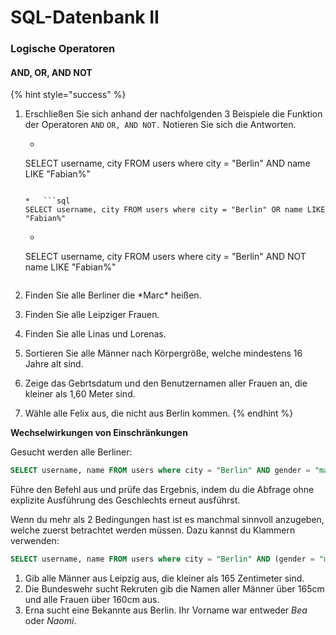 # SQL-Datenbank II

### Logische Operatoren

#### AND, OR, AND NOT

{% hint style="success" %}
1. Erschließen Sie sich anhand der nachfolgenden 3 Beispiele die Funktion der Operatoren `AND` `OR, AND NOT.` Notieren Sie sich die Antworten.
   *   ```sql
     SELECT username, city FROM users where city = "Berlin" AND name LIKE "Fabian%"
     ```

   *   ```sql
     SELECT username, city FROM users where city = "Berlin" OR name LIKE "Fabian%"
     ```

   *   ```sql
     SELECT username, city FROM users where city = "Berlin" AND NOT name LIKE "Fabian%"
     ```
2. Finden Sie alle Berliner die \*Marc\* heißen.
3. Finden Sie alle Leipziger Frauen.
4. Finden Sie alle Linas und Lorenas.
5. Sortieren Sie alle Männer nach Körpergröße, welche mindestens 16 Jahre alt sind.
6. Zeige das Gebrtsdatum und den Benutzernamen aller Frauen an, die kleiner als 1,60 Meter sind.
7. Wähle alle Felix aus, die nicht aus Berlin kommen.
{% endhint %}

**Wechselwirkungen von Einschränkungen**

Gesucht werden alle Berliner:

```sql
SELECT username, name FROM users where city = "Berlin" AND gender = "male" OR gender = "female"
```

Führe den Befehl aus und prüfe das Ergebnis, indem du die Abfrage ohne explizite Ausführung des Geschlechts erneut ausführst.

Wenn du mehr als 2 Bedingungen hast ist es manchmal sinnvoll anzugeben, welche zuerst betrachtet werden müssen. Dazu kannst du Klammern verwenden:

```sql
SELECT username, name FROM users where city = "Berlin" AND (gender = "male" OR gender = "female")
```

1. Gib alle Männer aus Leipzig aus, die kleiner als 165 Zentimeter sind.
2. Die Bundeswehr sucht Rekruten gib die Namen aller Männer über 165cm und alle Frauen über 160cm aus.
3. Erna sucht eine Bekannte aus Berlin. Ihr Vorname war entweder _Bea_ oder _Naomi_.

